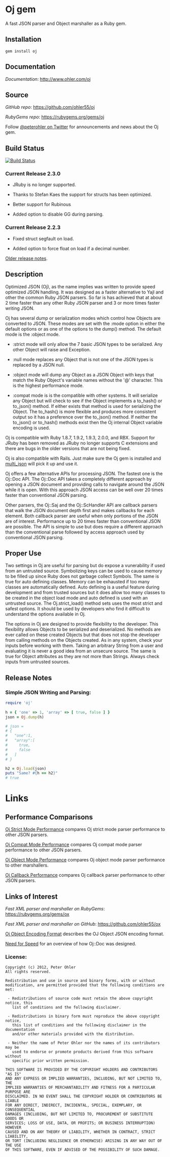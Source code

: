 # Oj gem
A fast JSON parser and Object marshaller as a Ruby gem.

## <a name="installation">Installation</a>
    gem install oj

## <a name="documentation">Documentation</a>

*Documentation*: http://www.ohler.com/oj

## <a name="source">Source</a>

*GitHub* *repo*: https://github.com/ohler55/oj

*RubyGems* *repo*: https://rubygems.org/gems/oj

Follow [@peterohler on Twitter](http://twitter.com/#!/peterohler) for announcements and news about the Oj gem.

## <a name="build_status">Build Status</a>

[![Build Status](https://secure.travis-ci.org/ohler55/oj.png?branch=master)](http://travis-ci.org/ohler55/oj)


### Current Release 2.3.0

 - JRuby is no longer supported.

 - Thanks to Stefan Kaes the support for structs has been optimized.

 - Better support for Rubinous

 - Added option to disable GG during parsing.

### Current Release 2.2.3

 - Fixed struct segfault on load.

 - Added option to force float on load if a decimal number.

[Older release notes](http://www.ohler.com/dev/oj_misc/release_notes.html).

## <a name="description">Description</a>

Optimized JSON (Oj), as the name implies was written to provide speed optimized
JSON handling. It was designed as a faster alternative to Yajl and other the
common Ruby JSON parsers. So far is has achieved that at about 2 time faster
than any other Ruby JSON parser and 3 or more times faster writing JSON.

Oj has several dump or serialization modes which control how Objects are
converted to JSON. These modes are set with the :mode option in either the
default options or as one of the options to the dump() method. The default mode
is the :object mode.

- :strict mode will only allow the 7 basic JSON types to be serialized. Any
  other Object will raise and Exception.

- :null mode replaces any Object that is not one of the JSON types is replaced by a JSON null.

- :object mode will dump any Object as a JSON Object with keys that match the
  Ruby Object's variable names without the '@' character. This is the highest
  performance mode.

- :compat mode is is the compatible with other systems. It will serialize any
  Object but will check to see if the Object implements a to_hash() or to_json()
  method. If either exists that method is used for serializing the Object. The
  to_hash() is more flexible and produces more consistent output so it has a
  preference over the to_json() method. If neither the to_json() or to_hash()
  methods exist then the Oj internal Object variable encoding is used.

Oj is compatible with Ruby 1.8.7, 1.9.2, 1.9.3, 2.0.0, and RBX. Support for
JRuby has been removed as JRuby no longer supports C extensions and there are
bugs in the older versions that are not being fixed.

Oj is also compatible with Rails. Just make sure the Oj gem is installed and
[multi_json](https://github.com/intridea/multi_json) will pick it up and use it.

Oj offers a few alternative APIs for processing JSON. The fastest one is the Oj::Doc API. The Oj::Doc API takes a
completely different approach by opening a JSON document and providing calls to navigate around the JSON while it is
open. With this approach JSON access can be well over 20 times faster than conventional JSON parsing.

Other parsers, the Oj::Saj and the Oj::ScHandler API are callback parsers that
walk the JSON document depth first and makes callbacks for each element. Both
callback parser are useful when only portions of the JSON are of
interest. Performance up to 20 times faster than conventional JSON are
possible. The API is simple to use but does require a different approach than
the conventional parse followed by access approach used by conventional JSON
parsing.

## <a name="proper_use">Proper Use</a>

Two settings in Oj are useful for parsing but do expose a vunerability if used from an untrusted source. Symbolizing
keys can be used to cause memory to be filled up since Ruby does not garbage collect Symbols. The same is true for auto
defining classes. Memory can be exhausted if too many classes are automatically defined. Auto defining is a useful
feature during development and from trusted sources but it does allow too many classes to be created in the object load
mode and auto defined is used with an untrusted source. The Oj.strict_load() method sets uses the most strict and safest
options. It should be used by developers who find it difficult to understand the options available in Oj.

The options in Oj are designed to provide flexibility to the developer. This flexibility allows Objects to be serialized
and deserialized. No methods are ever called on these created Objects but that does not stop the developer from calling
methods on the Objects created. As in any system, check your inputs before working with them. Taking an arbitrary String
from a user and evaluating it is never a good idea from an unsecure source. The same is true for Object attributes as
they are not more than Strings. Always check inputs from untrusted sources.

## <a name="release">Release Notes</a>

### Simple JSON Writing and Parsing:

```ruby
require 'oj'
    
h = { 'one' => 1, 'array' => [ true, false ] }
json = Oj.dump(h)

# json =
# {
#   "one":1,
#   "array":[
#     true,
#     false
#   ]
# }

h2 = Oj.load(json)
puts "Same? #{h == h2}"
# true
```

# Links

## <a name="links">Performance Comparisons</a>

[Oj Strict Mode Performance](http://www.ohler.com/dev/oj_misc/performance_strict.html) compares Oj strict mode parser performance to other JSON parsers.

[Oj Compat Mode Performance](http://www.ohler.com/dev/oj_misc/performance_compat.html) compares Oj compat mode parser performance to other JSON parsers.

[Oj Object Mode Performance](http://www.ohler.com/dev/oj_misc/performance_object.html) compares Oj object mode parser performance to other marshallers.

[Oj Callback Performance](http://www.ohler.com/dev/oj_misc/performance_callback.html) compares Oj callback parser performance to other JSON parsers.

## <a name="links">Links of Interest</a>

*Fast XML parser and marshaller on RubyGems*: https://rubygems.org/gems/ox

*Fast XML parser and marshaller on GitHub*: https://github.com/ohler55/ox

[Oj Object Encoding Format](http://www.ohler.com/dev/oj_misc/encoding_format.html) describes the OJ Object JSON encoding format.

[Need for Speed](http://www.ohler.com/dev/need_for_speed/need_for_speed.html) for an overview of how Oj::Doc was designed.

### License:

    Copyright (c) 2012, Peter Ohler
    All rights reserved.
    
    Redistribution and use in source and binary forms, with or without
    modification, are permitted provided that the following conditions are met:
    
     - Redistributions of source code must retain the above copyright notice, this
       list of conditions and the following disclaimer.
    
     - Redistributions in binary form must reproduce the above copyright notice,
       this list of conditions and the following disclaimer in the documentation
       and/or other materials provided with the distribution.
    
     - Neither the name of Peter Ohler nor the names of its contributors may be
       used to endorse or promote products derived from this software without
       specific prior written permission.
    
    THIS SOFTWARE IS PROVIDED BY THE COPYRIGHT HOLDERS AND CONTRIBUTORS "AS IS"
    AND ANY EXPRESS OR IMPLIED WARRANTIES, INCLUDING, BUT NOT LIMITED TO, THE
    IMPLIED WARRANTIES OF MERCHANTABILITY AND FITNESS FOR A PARTICULAR PURPOSE ARE
    DISCLAIMED. IN NO EVENT SHALL THE COPYRIGHT HOLDER OR CONTRIBUTORS BE LIABLE
    FOR ANY DIRECT, INDIRECT, INCIDENTAL, SPECIAL, EXEMPLARY, OR CONSEQUENTIAL
    DAMAGES (INCLUDING, BUT NOT LIMITED TO, PROCUREMENT OF SUBSTITUTE GOODS OR
    SERVICES; LOSS OF USE, DATA, OR PROFITS; OR BUSINESS INTERRUPTION) HOWEVER
    CAUSED AND ON ANY THEORY OF LIABILITY, WHETHER IN CONTRACT, STRICT LIABILITY,
    OR TORT (INCLUDING NEGLIGENCE OR OTHERWISE) ARISING IN ANY WAY OUT OF THE USE
    OF THIS SOFTWARE, EVEN IF ADVISED OF THE POSSIBILITY OF SUCH DAMAGE.

